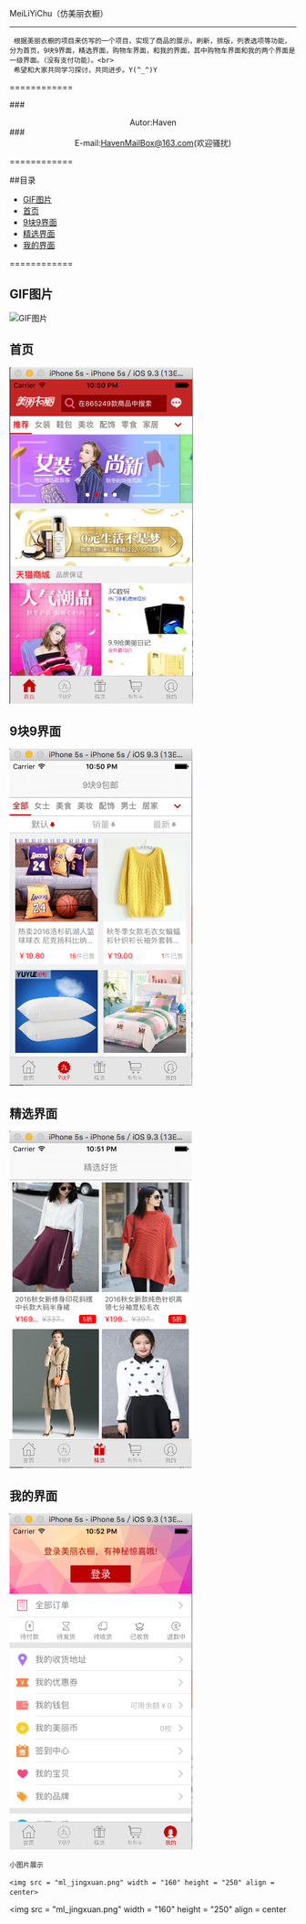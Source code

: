 MeiLiYiChu（仿美丽衣橱）
  
************

     根据美丽衣橱的项目来仿写的一个项目，实现了商品的展示，刷新，排版，列表选项等功能，分为首页，9块9界面，精选界面，购物车界面，和我的界面，其中购物车界面和我的两个界面是一级界面。（没有支付功能）。<br>
     希望和大家共同学习探讨，共同进步。Y(^_^)Y

============

###<div align = center>Autor:Haven</div>
###<div align = center>E-mail:HavenMailBox@163.com(欢迎骚扰)</div>

============

##目录

* [GIF图片](#GIF图片)
* [首页](#首页)
* [9块9界面](#9块9界面)
* [精选界面](#精选界面)
* [我的界面](#我的界面)

============

GIF图片
------------

![GIF图片](meiliyichu.gif)

首页
------------

![首页](ml_shouye.png)

9块9界面
------------

![9块9界面](ml_9k9.png)

精选界面
------------

![精选界面](ml_jingxuan.png)

我的界面
------------

![我的界面](ml_wode.png)
     
    小图片展示
     
```<img src = "ml_jingxuan.png" width = "160" height = "250" align = center>```

<img src = "ml_jingxuan.png" width = "160" height = "250" align = center
